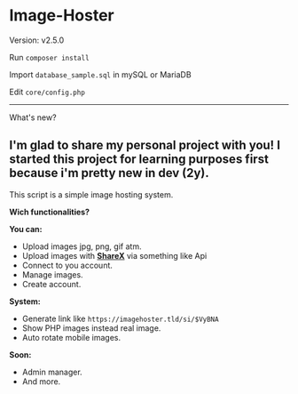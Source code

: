 # Image-Hoster
Version: v2.5.0

Run `composer install`

Import `database_sample.sql` in mySQL or MariaDB

Edit `core/config.php`

-----
What's new?

I'm glad to share my personal project with you!
I started this project for learning purposes first because i'm pretty new in dev (2y).
-----
This script is a simple image hosting system.

**Wich functionalities?**

**You can:**
- Upload images jpg, png, gif atm.
- Upload images with **[ShareX](https://getsharex.com/)** via something like Api
- Connect to you account.
- Manage images.
- Create account.

**System:**
- Generate link like `https://imagehoster.tld/si/$VyBNA`
- Show PHP images instead real image.
- Auto rotate mobile images.

**Soon:**
- Admin manager.
- And more.